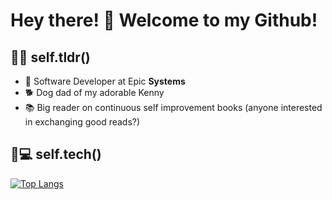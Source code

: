 # Hey there! 👋 Welcome to my Github!

## 👤💬 self.tldr()
- 💉 Software Developer at Epic **Systems**
- 🐕 Dog dad of my adorable Kenny
- 📚 Big reader on continuous self improvement books (anyone interested in exchanging good reads?)

## 👤💻 self.tech()
[![Top Langs](https://github-readme-stats.vercel.app/api/top-langs/?username=BenWong1097&layout=compact&theme=merko)](https://github.com/BenWong1097)
